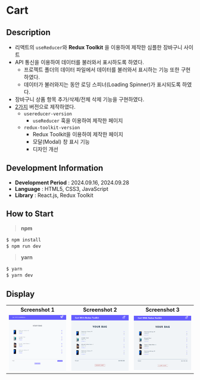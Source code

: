 # Cart

## Description

- 리액트의 `useReducer`와 **Redux Toolkit** 을 이용하여 제작한 심플한 장바구니 사이트
- API 통신을 이용하여 데이터를 불러와서 표시하도록 하였다.
  - 프로젝트 폴더의 데이터 파일에서 데이터를 불러와서 표시하는 기능 또한 구현하였다.
  - 데이터가 불러와지는 동안 로딩 스피너(Loading Spinner)가 표시되도록 하였다.
- 장바구니 상품 항목 추가/삭제/전체 삭제 기능을 구현하였다.
- <ins>2가지</ins> 버전으로 제작하였다.
  - `usereducer-version`
    - `useReducer` 훅을 이용하여 제작한 페이지
  - `redux-toolkit-version`
    - Redux Toolkit을 이용하여 제작한 페이지
    - 모달(Modal) 창 표시 기능
    - 디자인 개선

## Development Information

- **Development Period** : 2024.09.16, 2024.09.28
- **Language** : HTML5, CSS3, JavaScript
- **Library** : React.js, Redux Toolkit

## How to Start

> **npm**

```bash
$ npm install
$ npm run dev
```

> **yarn**

```bash
$ yarn
$ yarn dev
```

## Display

<table>
<tr>
  <th>Screenshot 1</th>
  <th>Screenshot 2</th>
  <th>Screenshot 3</th>
</tr>
<tr>
  <td>
    <img src="./picture1.png" alt="메인 화면1" width=500 />
  </td>
  <td>
    <img src="./picture2.png" alt="메인 화면2" width=500 />
  </td>
  <td>
  <img src="./picture3.gif" alt="메인 화면2" width=500 />
  </td>
</tr>
</table>
